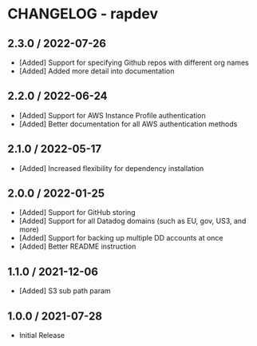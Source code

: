 # CHANGELOG - rapdev

## 2.3.0 / 2022-07-26
 * [Added] Support for specifying Github repos with different org names
 * [Added] Added more detail into documentation

## 2.2.0 / 2022-06-24
 * [Added] Support for AWS Instance Profile authentication
 * [Added] Better documentation for all AWS authentication methods

## 2.1.0 / 2022-05-17
 * [Added] Increased flexibility for dependency installation

## 2.0.0 / 2022-01-25
 * [Added] Support for GitHub storing
 * [Added] Support for all Datadog domains (such as EU, gov, US3, and more)
 * [Added] Support for backing up multiple DD accounts at once
 * [Added] Better README instruction

## 1.1.0 / 2021-12-06
 * [Added] S3 sub path param

## 1.0.0 / 2021-07-28
 * Initial Release

